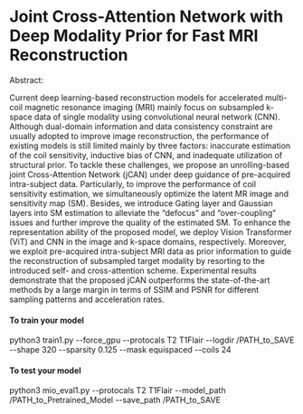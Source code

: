 # Joint Cross-Attention Network with Deep Modality Prior for Fast MRI Reconstruction 

Abstract:

Current deep learning-based reconstruction models for accelerated multi-coil magnetic resonance imaging (MRI) mainly focus on subsampled k-space data of single modality using convolutional neural network (CNN). Although dual-domain information and data consistency constraint are usually adopted to improve image reconstruction, the performance of existing models is still limited mainly by three factors: inaccurate estimation of the coil sensitivity, inductive bias of CNN, and inadequate utilization of structural prior. To tackle these challenges, we propose an unrolling-based joint Cross-Attention Network (jCAN) under deep guidance of pre-acquired intra-subject data. Particularly, to improve the performance of coil sensitivity estimation, we simultaneously optimize the latent MR image and sensitivity map (SM). Besides, we introduce Gating layer and Gaussian layers into SM estimation to alleviate the “defocus” and “over-coupling” issues and further improve the quality of the estimated SM. To enhance the representation ability of the proposed model, we deploy Vision Transformer (ViT) and CNN in the image and k-space domains, respectively. Moreover, we exploit pre-acquired intra-subject MRI data as prior information to guide the reconstruction of subsampled target modality by resorting to the introduced self- and cross-attention scheme. Experimental results demonstrate that the proposed jCAN outperforms the state-of-the-art methods by a large margin in terms of SSIM and PSNR for different sampling patterns and acceleration rates.

#### To train your model ####
python3 train1.py  --force_gpu --protocals T2 T1Flair --logdir /PATH_to_SAVE  --shape 320  --sparsity 0.125 --mask equispaced --coils 24 

#### To test your model ####
python3 mio_eval1.py  --protocals T2 T1Flair --model_path /PATH_to_Pretrained_Model  --save_path /PATH_to_SAVE

